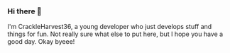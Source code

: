 ### Hi there 👋

I'm CrackleHarvest36, a young developer who just develops stuff and things for fun. Not really sure what else to put here, but I hope you have a good day. Okay byeee!

<!--
**crackleharvest36/crackleharvest36** is a ✨ _special_ ✨ repository because its `README.md` (this file) appears on your GitHub profile.

Here are some ideas to get you started:

- 🔭 I’m currently working on ...
- 🌱 I’m currently learning ...
- 👯 I’m looking to collaborate on ...
- 🤔 I’m looking for help with ...
- 💬 Ask me about ...
- 📫 How to reach me: ...
- 😄 Pronouns: ...
- ⚡ Fun fact: ...
-->
